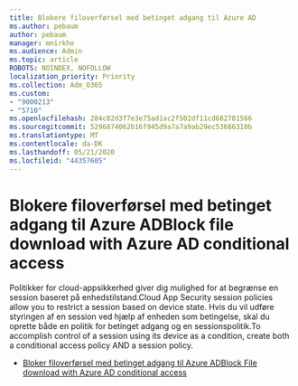 ```yaml
---
title: Blokere filoverførsel med betinget adgang til Azure AD
ms.author: pebaum
author: pebaum
manager: mnirkhe
ms.audience: Admin
ms.topic: article
ROBOTS: NOINDEX, NOFOLLOW
localization_priority: Priority
ms.collection: Adm_O365
ms.custom:
- "9000213"
- "5710"
ms.openlocfilehash: 284c82d3f7e3e75ad1ac2f502df11cd682781566
ms.sourcegitcommit: 5296874062b16f945d9a7a7a9ab29ec53686310b
ms.translationtype: MT
ms.contentlocale: da-DK
ms.lasthandoff: 05/21/2020
ms.locfileid: "44357605"
---
```

# <a name="block-file-download-with-azure-ad-conditional-access"></a><span data-ttu-id="21728-102">Blokere filoverførsel med betinget adgang til Azure AD</span><span class="sxs-lookup"><span data-stu-id="21728-102">Block file download with Azure AD conditional access</span></span>

<span data-ttu-id="21728-103">Politikker for cloud-appsikkerhed giver dig mulighed for at begrænse en session baseret på enhedstilstand.</span><span class="sxs-lookup"><span data-stu-id="21728-103">Cloud App Security session policies allow you to restrict a session based on device state.</span></span> <span data-ttu-id="21728-104">Hvis du vil udføre styringen af en session ved hjælp af enheden som betingelse, skal du oprette både en politik for betinget adgang og en sessionspolitik.</span><span class="sxs-lookup"><span data-stu-id="21728-104">To accomplish control of a session using its device as a condition, create both a conditional access policy AND a session policy.</span></span>

- [<span data-ttu-id="21728-105">Bloker filoverførsel med betinget adgang til Azure AD</span><span class="sxs-lookup"><span data-stu-id="21728-105">Block File download with Azure AD conditional access</span></span>](https://docs.microsoft.com/cloud-app-security/use-case-proxy-block-session-aad#create-a-block-download-policy-for-unmanaged-devices)
